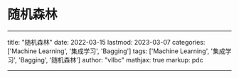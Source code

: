 # 随机森林

---
title: "随机森林"
date: 2022-03-15
lastmod: 2023-03-07
categories: ['Machine Learning', '集成学习', 'Bagging']
tags: ['Machine Learning', '集成学习', 'Bagging', '随机森林']
author: "vllbc"
mathjax: true
markup: pdc

---
